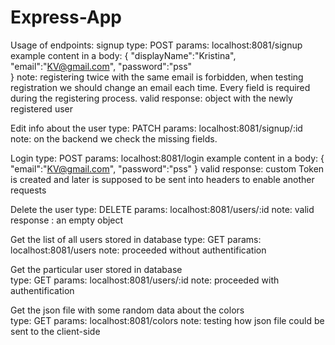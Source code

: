 # Express-App

Usage of endpoints: 
signup
type: POST
params:  localhost:8081/signup
example content in a body: 
{
    "displayName":"Kristina",
    "email":"KV@gmail.com",
    "password":"pss"   
}
note: registering twice with the same email is forbidden, when testing 
registration we should change an email each time. Every field is required during the registering process.
valid response: object with the newly registered user

Edit info about the user
	type: PATCH
	params: localhost:8081/signup/:id
	note: on the backend we check the missing fields. 

Login
	type: POST
	params: localhost:8081/login
	example content in a body: 
	{
                   "email":"KV@gmail.com",
                   "password":"pss"
	}
            valid response:  custom Token is created and later is supposed to be sent into headers to enable another requests


Delete the user
	type: DELETE
	params: localhost:8081/users/:id
	note: valid response : an empty object


Get the list of all users stored in database
	type: GET
	params: localhost:8081/users
    note: proceeded without authentification

Get the particular user stored in database  
	type: GET
	params: localhost:8081/users/:id
    note: proceeded with authentification

Get the json file with some random data about the colors  
	type: GET
	params: localhost:8081/colors
    note: testing how json file could be sent to the client-side


